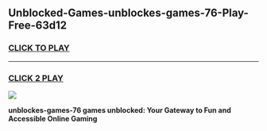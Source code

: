 
## Unblocked-Games-unblockes-games-76-Play-Free-63d12
<h3>
<a href="https://premium76.site?title=unblockes-games-76&ref=17A">CLICK TO PLAY</a></h3>
<hr>

<h3>
<a href="https://premium76.site?title=unblockes-games-76&ref=17A">CLICK 2 PLAY</a>
  
</h3>

<a href="https://premium76.site?title=unblockes-games-76&ref=17A"><img src="https://clearcache.store/games.png"></a>


**unblockes-games-76 games unblocked: Your Gateway to Fun and Accessible Online Gaming**
